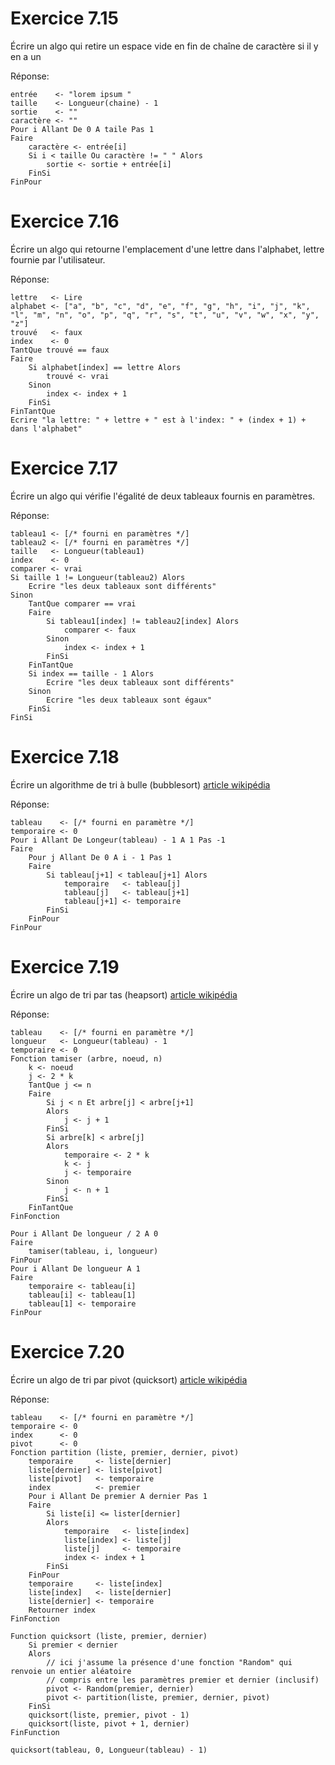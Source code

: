 # Exercice 7.15

Écrire un algo qui retire un espace vide en fin de chaîne de caractère si il y en a un

Réponse:  
```
entrée    <- "lorem ipsum "
taille    <- Longueur(chaine) - 1
sortie    <- ""
caractère <- ""
Pour i Allant De 0 A taile Pas 1
Faire
    caractère <- entrée[i]
    Si i < taille Ou caractère != " " Alors
        sortie <- sortie + entrée[i]
    FinSi
FinPour
```


# Exercice 7.16

Écrire un algo qui retourne l'emplacement d'une lettre dans l'alphabet, lettre fournie par l'utilisateur.

Réponse:  
```
lettre   <- Lire
alphabet <- ["a", "b", "c", "d", "e", "f", "g", "h", "i", "j", "k", "l", "m", "n", "o", "p", "q", "r", "s", "t", "u", "v", "w", "x", "y", "z"]
trouvé   <- faux
index    <- 0
TantQue trouvé == faux
Faire
    Si alphabet[index] == lettre Alors
        trouvé <- vrai
    Sinon
        index <- index + 1
    FinSi
FinTantQue
Ecrire "la lettre: " + lettre + " est à l'index: " + (index + 1) + dans l'alphabet"
```


# Exercice 7.17

Écrire un algo qui vérifie l'égalité de deux tableaux fournis en paramètres.

Réponse:  
```
tableau1 <- [/* fourni en paramètres */]
tableau2 <- [/* fourni en paramètres */]
taille   <- Longueur(tableau1)
index    <- 0
comparer <- vrai
Si taille 1 != Longueur(tableau2) Alors
    Ecrire "les deux tableaux sont différents"
Sinon
    TantQue comparer == vrai
    Faire
        Si tableau1[index] != tableau2[index] Alors
            comparer <- faux
        Sinon
            index <- index + 1
        FinSi
    FinTantQue
    Si index == taille - 1 Alors
        Ecrire "les deux tableaux sont différents"
    Sinon
        Ecrire "les deux tableaux sont égaux"
    FinSi
FinSi
```

# Exercice 7.18

Écrire un algorithme de tri à bulle (bubblesort) [article wikipédia](https://fr.wikipedia.org/wiki/Tri_%C3%A0_bulles)

Réponse:  
```
tableau    <- [/* fourni en paramètre */]
temporaire <- 0
Pour i Allant De Longeur(tableau) - 1 A 1 Pas -1
Faire
    Pour j Allant De 0 A i - 1 Pas 1
    Faire
        Si tableau[j+1] < tableau[j+1] Alors
            temporaire   <- tableau[j]
            tableau[j]   <- tableau[j+1]
            tableau[j+1] <- temporaire
        FinSi
    FinPour
FinPour
```

# Exercice 7.19

Écrire un algo de tri par tas (heapsort) [article wikipédia](https://fr.wikipedia.org/wiki/Tri_par_tas)

Réponse:  
```
tableau    <- [/* fourni en paramètre */]
longueur   <- Longueur(tableau) - 1
temporaire <- 0
Fonction tamiser (arbre, noeud, n)
    k <- noeud
    j <- 2 * k
    TantQue j <= n
    Faire
        Si j < n Et arbre[j] < arbre[j+1]
        Alors
            j <- j + 1
        FinSi
        Si arbre[k] < arbre[j]
        Alors
            temporaire <- 2 * k
            k <- j
            j <- temporaire
        Sinon
            j <- n + 1
        FinSi
    FinTantQue
FinFonction

Pour i Allant De longueur / 2 A 0
Faire
    tamiser(tableau, i, longueur)
FinPour
Pour i Allant De longueur A 1
Faire
    temporaire <- tableau[i]
    tableau[i] <- tableau[1]
    tableau[1] <- temporaire
FinPour

```


# Exercice 7.20

Écrire un algo de tri par pivot (quicksort) [article wikipédia](https://fr.wikipedia.org/wiki/Tri_rapide)

Réponse:  
```
tableau    <- [/* fourni en paramètre */]
temporaire <- 0
index      <- 0
pivot      <- 0
Fonction partition (liste, premier, dernier, pivot)
    temporaire     <- liste[dernier]
    liste[dernier] <- liste[pivot]
    liste[pivot]   <- temporaire
    index          <- premier
    Pour i Allant De premier A dernier Pas 1
    Faire
        Si liste[i] <= lister[dernier]
        Alors
            temporaire   <- liste[index]
            liste[index] <- liste[j]
            liste[j]     <- temporaire
            index <- index + 1
        FinSi
    FinPour
    temporaire     <- liste[index]
    liste[index]   <- liste[dernier]
    liste[dernier] <- temporaire
    Retourner index
FinFonction

Function quicksort (liste, premier, dernier)
    Si premier < dernier
    Alors
        // ici j'assume la présence d'une fonction "Random" qui renvoie un entier aléatoire
        // compris entre les paramètres premier et dernier (inclusif) 
        pivot <- Random(premier, dernier)
        pivot <- partition(liste, premier, dernier, pivot)
    FinSi
    quicksort(liste, premier, pivot - 1)
    quicksort(liste, pivot + 1, dernier)
FinFunction

quicksort(tableau, 0, Longueur(tableau) - 1)
```
